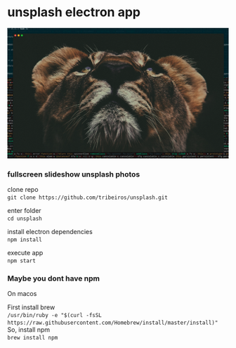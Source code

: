# unsplash electron app

![unsplash app](https://raw.githubusercontent.com/tribeiros/unsplash/master/unsplash.png)


### fullscreen slideshow unsplash photos

clone repo\
`git clone https://github.com/tribeiros/unsplash.git`

enter folder\
`cd unsplash`

install electron dependencies\
`npm install`

execute app\
`npm start`

### Maybe you dont have npm

On macos

First install brew\
`/usr/bin/ruby -e "$(curl -fsSL https://raw.githubusercontent.com/Homebrew/install/master/install)"`
So, install npm\
`brew install npm`
